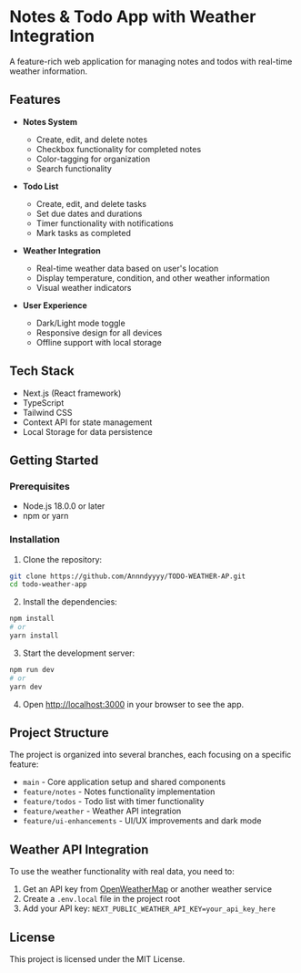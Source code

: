 # Notes & Todo App with Weather Integration

A feature-rich web application for managing notes and todos with real-time weather information.

## Features

- **Notes System**
  - Create, edit, and delete notes
  - Checkbox functionality for completed notes
  - Color-tagging for organization
  - Search functionality

- **Todo List**
  - Create, edit, and delete tasks
  - Set due dates and durations
  - Timer functionality with notifications
  - Mark tasks as completed

- **Weather Integration**
  - Real-time weather data based on user's location
  - Display temperature, condition, and other weather information
  - Visual weather indicators

- **User Experience**
  - Dark/Light mode toggle
  - Responsive design for all devices
  - Offline support with local storage

## Tech Stack

- Next.js (React framework)
- TypeScript
- Tailwind CSS
- Context API for state management
- Local Storage for data persistence

## Getting Started

### Prerequisites

- Node.js 18.0.0 or later
- npm or yarn

### Installation

1. Clone the repository:
```bash
git clone https://github.com/Annndyyyy/TODO-WEATHER-AP.git
cd todo-weather-app
```

2. Install the dependencies:
```bash
npm install
# or
yarn install
```

3. Start the development server:
```bash
npm run dev
# or
yarn dev
```

4. Open [http://localhost:3000](http://localhost:3000) in your browser to see the app.

## Project Structure

The project is organized into several branches, each focusing on a specific feature:

- `main` - Core application setup and shared components
- `feature/notes` - Notes functionality implementation
- `feature/todos` - Todo list with timer functionality
- `feature/weather` - Weather API integration
- `feature/ui-enhancements` - UI/UX improvements and dark mode

## Weather API Integration

To use the weather functionality with real data, you need to:

1. Get an API key from [OpenWeatherMap](https://openweathermap.org/api) or another weather service
2. Create a `.env.local` file in the project root
3. Add your API key: `NEXT_PUBLIC_WEATHER_API_KEY=your_api_key_here`

## License

This project is licensed under the MIT License.
